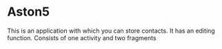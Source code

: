 # Aston5

This is an application with which you can store contacts. It has an editing function. Consists of one activity and two fragments
